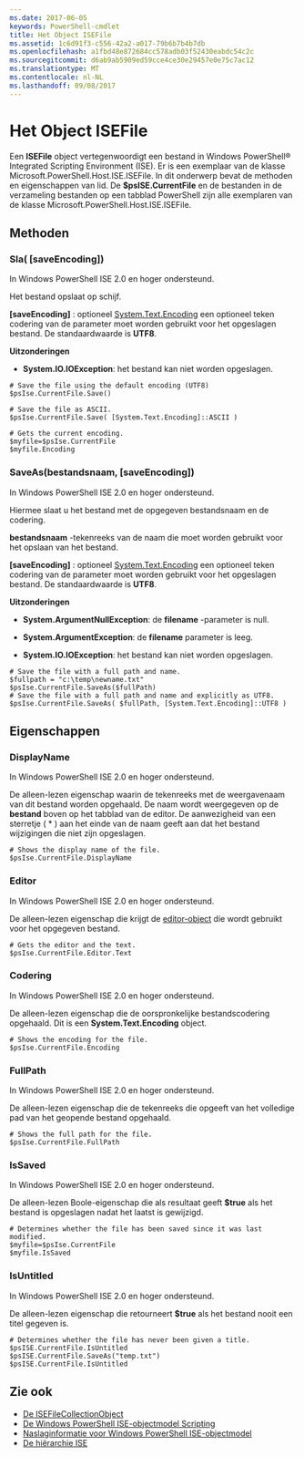 ```yaml
---
ms.date: 2017-06-05
keywords: PowerShell-cmdlet
title: Het Object ISEFile
ms.assetid: 1c6d91f3-c556-42a2-a017-79b6b7b4b7db
ms.openlocfilehash: a1fbd48e872684cc578adb03f52430eabdc54c2c
ms.sourcegitcommit: d6ab9ab5909ed59cce4ce30e29457e0e75c7ac12
ms.translationtype: MT
ms.contentlocale: nl-NL
ms.lasthandoff: 09/08/2017
---
```

# <a name="the-isefile-object"></a>Het Object ISEFile
  Een **ISEFile** object vertegenwoordigt een bestand in Windows PowerShell® Integrated Scripting Environment (ISE). Er is een exemplaar van de klasse Microsoft.PowerShell.Host.ISE.ISEFile. In dit onderwerp bevat de methoden en eigenschappen van lid. De **$psISE.CurrentFile** en de bestanden in de verzameling bestanden op een tabblad PowerShell zijn alle exemplaren van de klasse Microsoft.PowerShell.Host.ISE.ISEFile.

## <a name="methods"></a>Methoden

### <a name="save-saveencoding-"></a>Sla\( \[saveEncoding\]\)
  In Windows PowerShell ISE 2.0 en hoger ondersteund. 

 Het bestand opslaat op schijf.

 **\[saveEncoding\]**  : optioneel [System.Text.Encoding](http://msdn.microsoft.com/library/system.text.encoding.aspx) een optioneel teken codering van de parameter moet worden gebruikt voor het opgeslagen bestand. De standaardwaarde is **UTF8**.

 **Uitzonderingen**
 -   **System.IO.IOException**: het bestand kan niet worden opgeslagen.

```
# Save the file using the default encoding (UTF8)
$psIse.CurrentFile.Save()

# Save the file as ASCII.
$psIse.CurrentFile.Save( [System.Text.Encoding]::ASCII )

# Gets the current encoding.
$myfile=$psIse.CurrentFile
$myfile.Encoding

```

### <a name="saveasfilename-saveencoding"></a>SaveAs\(bestandsnaam, \[saveEncoding\]\)
  In Windows PowerShell ISE 2.0 en hoger ondersteund. 

 Hiermee slaat u het bestand met de opgegeven bestandsnaam en de codering.

 **bestandsnaam** -tekenreeks van de naam die moet worden gebruikt voor het opslaan van het bestand.

 **\[saveEncoding\]**  : optioneel [System.Text.Encoding](http://msdn.microsoft.com/library/system.text.encoding.aspx) een optioneel teken codering van de parameter moet worden gebruikt voor het opgeslagen bestand. De standaardwaarde is **UTF8**.

 **Uitzonderingen**
 -   **System.ArgumentNullException**: de **filename** -parameter is null.

- **System.ArgumentException**: de **filename** parameter is leeg.

- **System.IO.IOException**: het bestand kan niet worden opgeslagen.

```
# Save the file with a full path and name. 
$fullpath = "c:\temp\newname.txt"
$psIse.CurrentFile.SaveAs($fullPath) 
# Save the file with a full path and name and explicitly as UTF8. 
$psIse.CurrentFile.SaveAs( $fullPath, [System.Text.Encoding]::UTF8 )

```

## <a name="properties"></a>Eigenschappen

### <a name="displayname"></a>DisplayName
  In Windows PowerShell ISE 2.0 en hoger ondersteund.

 De alleen-lezen eigenschap waarin de tekenreeks met de weergavenaam van dit bestand worden opgehaald. De naam wordt weergegeven op de **bestand** boven op het tabblad van de editor. De aanwezigheid van een sterretje \( \* \) aan het einde van de naam geeft aan dat het bestand wijzigingen die niet zijn opgeslagen.

```
# Shows the display name of the file.
$psIse.CurrentFile.DisplayName

```

### <a name="editor"></a>Editor
  In Windows PowerShell ISE 2.0 en hoger ondersteund. 

 De alleen-lezen eigenschap die krijgt de [editor-object](The-ISEEditor-Object.md) die wordt gebruikt voor het opgegeven bestand.

```
# Gets the editor and the text.
$psIse.CurrentFile.Editor.Text

```

### <a name="encoding"></a>Codering
  In Windows PowerShell ISE 2.0 en hoger ondersteund. 

 De alleen-lezen eigenschap die de oorspronkelijke bestandscodering opgehaald. Dit is een **System.Text.Encoding** object.

```
# Shows the encoding for the file. 
$psIse.CurrentFile.Encoding

```

### <a name="fullpath"></a>FullPath
  In Windows PowerShell ISE 2.0 en hoger ondersteund. 

 De alleen-lezen eigenschap die de tekenreeks die opgeeft van het volledige pad van het geopende bestand opgehaald.

```
# Shows the full path for the file. 
$psIse.CurrentFile.FullPath

```

### <a name="issaved"></a>IsSaved
  In Windows PowerShell ISE 2.0 en hoger ondersteund. 

 De alleen-lezen Boole-eigenschap die als resultaat geeft **$true** als het bestand is opgeslagen nadat het laatst is gewijzigd.

```
# Determines whether the file has been saved since it was last modified.
$myfile=$psIse.CurrentFile
$myfile.IsSaved

```

### <a name="isuntitled"></a>IsUntitled
  In Windows PowerShell ISE 2.0 en hoger ondersteund. 

 De alleen-lezen eigenschap die retourneert **$true** als het bestand nooit een titel gegeven is.

```
# Determines whether the file has never been given a title.
$psISE.CurrentFile.IsUntitled
$psISE.CurrentFile.SaveAs("temp.txt")
$psISE.CurrentFile.IsUntitled

```

## <a name="see-also"></a>Zie ook
- [De ISEFileCollectionObject](The-ISEFileCollection-Object.md) 
- [De Windows PowerShell ISE-objectmodel Scripting](The-Windows-PowerShell-ISE-Scripting-Object-Model.md) 
- [Naslaginformatie voor Windows PowerShell ISE-objectmodel](Windows-PowerShell-ISE-Object-Model-Reference.md)
- [De hiërarchie ISE](The-ISE-Object-Model-Hierarchy.md)
